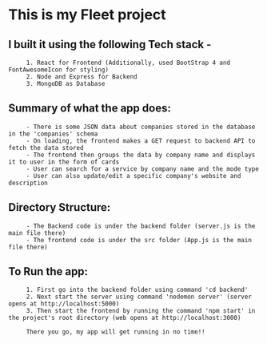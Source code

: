 # This is my Fleet project

## I built it using the following Tech stack - 
         1. React for Frontend (Additionally, used BootStrap 4 and FontAwesomeIcon for styling)
         2. Node and Express for Backend
         3. MongoDB as Database
         
## Summary of what the app does:
         - There is some JSON data about companies stored in the database in the 'companies' schema
         - On loading, the frontend makes a GET request to backend API to fetch the data stored
         - The frontend then groups the data by company name and displays it to user in the form of cards
         - User can search for a service by company name and the mode type
         - User can also update/edit a specific company's website and description
        
## Directory Structure:
         - The Backend code is under the backend folder (server.js is the main file there)
         - The frontend code is under the src folder (App.js is the main file there)
         
## To Run the app:
         1. First go into the backend folder using command 'cd backend' 
         2. Next start the server using command 'nodemon server' (server opens at http://localhost:5000)
         3. Then start the frontend by running the command 'npm start' in the project's root directory (web opens at http://localhost:3000)
         
         There you go, my app will get running in no time!!
